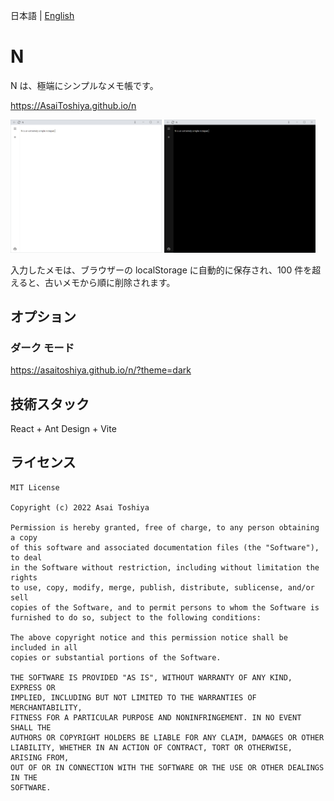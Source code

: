 日本語 | [English](./README-en.md)

# N

N は、極端にシンプルなメモ帳です。

https://AsaiToshiya.github.io/n

<a href="screenshot1.png"><img src="screenshot1.png" width="48%"/></a>
<a href="screenshot2.png"><img src="screenshot2.png" width="48%"/></a>

入力したメモは、ブラウザーの localStorage に自動的に保存され、100 件を超えると、古いメモから順に削除されます。


## オプション

### ダーク モード

https://asaitoshiya.github.io/n/?theme=dark


## 技術スタック

React + Ant Design + Vite


## ライセンス

    MIT License

    Copyright (c) 2022 Asai Toshiya

    Permission is hereby granted, free of charge, to any person obtaining a copy
    of this software and associated documentation files (the "Software"), to deal
    in the Software without restriction, including without limitation the rights
    to use, copy, modify, merge, publish, distribute, sublicense, and/or sell
    copies of the Software, and to permit persons to whom the Software is
    furnished to do so, subject to the following conditions:

    The above copyright notice and this permission notice shall be included in all
    copies or substantial portions of the Software.

    THE SOFTWARE IS PROVIDED "AS IS", WITHOUT WARRANTY OF ANY KIND, EXPRESS OR
    IMPLIED, INCLUDING BUT NOT LIMITED TO THE WARRANTIES OF MERCHANTABILITY,
    FITNESS FOR A PARTICULAR PURPOSE AND NONINFRINGEMENT. IN NO EVENT SHALL THE
    AUTHORS OR COPYRIGHT HOLDERS BE LIABLE FOR ANY CLAIM, DAMAGES OR OTHER
    LIABILITY, WHETHER IN AN ACTION OF CONTRACT, TORT OR OTHERWISE, ARISING FROM,
    OUT OF OR IN CONNECTION WITH THE SOFTWARE OR THE USE OR OTHER DEALINGS IN THE
    SOFTWARE.
